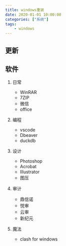 ```yaml
---
title: windows重装
date: 2020-01-01 10:00:00
categories: ["系统"]
tags: 
    - windows
---
```


## 更新

## 软件
1. 日常
   - WinRAR
   - 7ZIP
   - 微信
   - office

2. 编程
   - vscode
   - Dbeaver
   - duckdb

3. 设计
   - Photoshop
   - Acrobat
   - Illustrator
   - 图压

4. 审计
   - 鼎信诺
   - 悦审
   - 云审
   - 新纪元

5. 魔法
   - clash for windows

